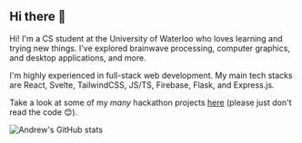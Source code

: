 ## Hi there 👋

Hi! I'm a CS student at the University of Waterloo who loves learning and trying new things. I've explored brainwave processing, computer graphics, and desktop applications, and more.

I'm highly experienced in full-stack web development. My main tech stacks are React, Svelte, TailwindCSS, JS/TS, Firebase, Flask, and Express.js.

Take a look at some of my *many* hackathon projects [here](https://devpost.com/Previouslynamedjeff) (please just don't read the code 😊).

![Andrew's GitHub stats](https://github-readme-stats.vercel.app/api?username=andrewchu16)


<!--
**andrewchu16/andrewchu16** is a ✨ _special_ ✨ repository because its `README.md` (this file) appears on your GitHub profile.

Here are some ideas to get you started:

- 🔭 I’m currently working on ...
- 🌱 I’m currently learning ...
- 👯 I’m looking to collaborate on ...
- 🤔 I’m looking for help with ...
- 💬 Ask me about ...
- 📫 How to reach me: ...
- 😄 Pronouns: ...
- ⚡ Fun fact: ...
-->
